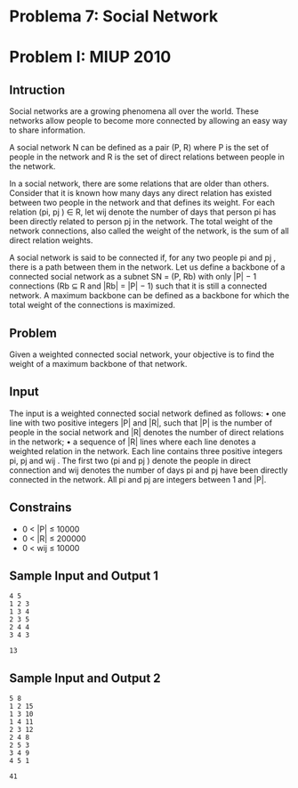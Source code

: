 # Problema 7: Social Network  
# Problem I: MIUP 2010  
## Intruction  
Social networks are a growing phenomena all over the world. These networks allow people to
become more connected by allowing an easy way to share information.  

A social network N can be defined as a pair (P, R) where P is the set of people in the network
and R is the set of direct relations between people in the network.  

In a social network, there are some relations that are older than others. Consider that it is
known how many days any direct relation has existed between two people in the network and that
defines its weight. For each relation (pi, pj ) ∈ R, let wij denote the number of days that person pi
has been directly related to person pj in the network. The total weight of the network connections,
also called the weight of the network, is the sum of all direct relation weights.  

A social network is said to be connected if, for any two people pi and pj , there is a path
between them in the network. Let us define a backbone of a connected social network as a subnet
SN = (P, Rb) with only |P| − 1 connections (Rb ⊆ R and |Rb| = |P| − 1) such that it is still a
connected network. A maximum backbone can be defined as a backbone for which the total weight
of the connections is maximized.  

## Problem  
Given a weighted connected social network, your objective is to find the weight of a maximum
backbone of that network.

## Input  
The input is a weighted connected social network defined as follows:
• one line with two positive integers |P| and |R|, such that |P| is the number of people in the
social network and |R| denotes the number of direct relations in the network;
• a sequence of |R| lines where each line denotes a weighted relation in the network. Each
line contains three positive integers pi, pj and wij . The first two (pi and pj ) denote the
people in direct connection and wij denotes the number of days pi and pj have been directly
connected in the network. All pi and pj are integers between 1 and |P|.  

## Constrains  
- 0 < \|P\| ≤ 10000 
- 0 < \|R\| ≤ 200000 
- 0 < wij ≤ 10000 

## Sample Input and Output 1  
``` 
4 5
1 2 3
1 3 4
2 3 5
2 4 4
3 4 3
```

``` 
13
```
## Sample Input and Output 2  
```
5 8
1 2 15
1 3 10
1 4 11
2 3 12
2 4 8
2 5 3
3 4 9
4 5 1
 ```

``` 
41
```
